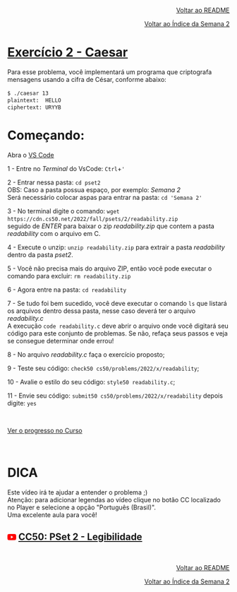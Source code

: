 <p align="right">
   <a href="https://patyfil.github.io/cs50-cc50-harvard/">Voltar ao README</a>
</p>
<p align="right">
   <a href="https://patyfil.github.io/cs50-cc50-harvard/2-Arrays.html">Voltar ao Índice da Semana 2</a>
</p>

# [Exercício 2 - Caesar](https://cs50.harvard.edu/x/2022/psets/2/caesar/)

Para esse problema, você implementará um programa que criptografa mensagens usando a cifra de César, conforme abaixo:

```
$ ./caesar 13
plaintext:  HELLO
ciphertext: URYYB
```

# Começando:

Abra o [VS Code](https://code.cs50.io/)

1 - Entre no *Terminal* do VsCode: `Ctrl`+`'`  

2 - Entrar nessa pasta: `cd pset2`  
OBS: Caso a pasta possua espaço, por exemplo: *Semana 2*  
Será necessário colocar aspas para entrar na pasta: `cd 'Semana 2'` 

3 - No terminal digite o comando: `wget https://cdn.cs50.net/2022/fall/psets/2/readability.zip`  
seguido de *ENTER* para baixar o zip *readability.zip* que contem a pasta *readability* com o arquivo em C.  

4 - Execute o unzip: `unzip readability.zip` para extrair a pasta *readability* dentro da pasta *pset2*.  

5 - Você não precisa mais do arquivo ZIP, então você pode executar o comando para excluir: `rm readability.zip`  

6 - Agora entre na pasta: `cd readability`  

7 - Se tudo foi bem sucedido, você deve executar o comando `ls` que listará os arquivos dentro dessa pasta, nesse caso deverá ter o arquivo *readability.c*  
A execução `code readability.c` deve abrir o arquivo onde você digitará seu código para este conjunto de problemas. Se não, refaça seus passos e veja se consegue determinar onde errou!  

8 - No arquivo *readability.c* faça o exercício proposto;

9 - Teste seu código: `check50 cs50/problems/2022/x/readability`;  

10 - Avalie o estilo do seu código: `style50 readability.c`;  

11 - Envie seu código: `submit50 cs50/problems/2022/x/readability` depois digite: `yes`  

&nbsp;

[Ver o progresso no Curso](https://cs50.me/cs50x)

&nbsp;

# DICA  

Este vídeo irá te ajudar a entender o problema ;)  
Atenção: para adicionar legendas ao vídeo clique no botão CC localizado no Player e selecione a opção "Português (Brasil)".  
Uma excelente aula para você!  
## <img src="../assets/youtube.svg" width=20 /> [CC50: PSet 2 - Legibilidade](hhttps://www.youtube.com/watch?v=vTsVt_kDS2M)

&nbsp;


<p align="right">
   <a href="https://patyfil.github.io/cs50-cc50-harvard/">Voltar ao README</a>
</p>
<p align="right">
   <a href="https://patyfil.github.io/cs50-cc50-harvard/2-Arrays.html">Voltar ao Índice da Semana 2</a>
</p>
